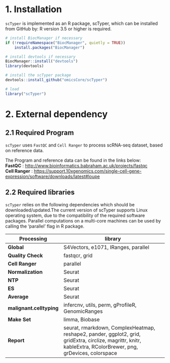 
# 1. Installation
`scTyper` is implemented as an R package, scTyper, which can be installed from GitHub by:
R version 3.5 or higher is required.

```r
# install BiocManager if necessary
if (!requireNamespace("BiocManager", quietly = TRUE))
    install.packages("BiocManager")

# install devtools if necessary
BiocManager::install("devtools")
library(devtools)

# install the scTyper package
devtools::install_github("omicsCore/scTyper")

# load
library("scTyper") 
```

# 2. External dependency

## 2.1 Required Program

`scTyper` uses `FastQC` and `Cell Ranger` to process scRNA-seq dataset, based on reference data.

The Program and reference data can be found in the links below: </br>
**FastQC** : http://www.bioinformatics.babraham.ac.uk/projects/fastqc  </br>
**Cell Ranger** : https://support.10xgenomics.com/single-cell-gene-expression/software/downloads/latest#loupe 


## 2.2 Required libraries

`scTyper` relies on the following dependencies which should be downloaded/updated.The current version of scTyper supports Linux operating system, due to the compatibility of the required software packages. Parallel computations on a multi-core machines can be used by calling the ‘parallel’ flag in R package.


| Processing                  | library                   | 
|----------------------------|--------------------|
|  **Global** | S4Vectors, e1071, IRanges, parallel |
|  **Quality Check** | fastqcr, grid |
|  **Cell Ranger** | parallel |
|  **Normalization** | Seurat |
|  **NTP** | Seurat |
|  **ES** | Seurat |
|  **Average** | Seurat |
|  **malignant.celltyping** | infercnv, utils, perm, gProfileR, GenomicRanges  |
|  **Make Set** | limma, Biobase |
|  **Report** | seurat, rmarkdown, ComplexHeatmap, reshape2, pander, ggplot2, grid, gridExtra, circlize, magrittr, knitr, kableExtra, RColorBrewer, png, grDevices, colorspace |
